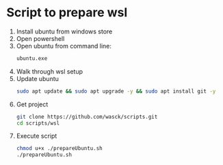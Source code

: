# Script to prepare wsl

1. Install ubuntu from windows store
2. Open powershell
3. Open ubuntu from command line:
    ```Bash
    ubuntu.exe
    ```
4. Walk through wsl setup
5. Update ubuntu
    ```Bash
    sudo apt update && sudo apt upgrade -y && sudo apt install git -y
    ```
6. Get project
   ```Bash
   git clone https://github.com/wasck/scripts.git
   cd scripts/wsl
   ```
7. Execute script
   ```Bash
   chmod u+x ./prepareUbuntu.sh
   ./prepareUbuntu.sh
   ```